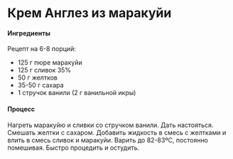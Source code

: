 # Крем Англез из маракуйи

#### Ингредиенты

Рецепт на 6-8 порций:

* 125 г пюре маракуйи
* 125 г сливок 35%
* 50 г желтков
* 35-50 г сахара
* 1 стручок ванили (2 г ванильной икры)

#### Процесс

Нагреть маракуйю и сливки со стручком ванили. Дать настояться. Смешать желтки с сахаром. Добавить жидкость в смесь с желтками и влить в смесь сливок и маракуйи. Варить до 82-83ºС, постоянно помешивая. Быстро процедить и остудить.
